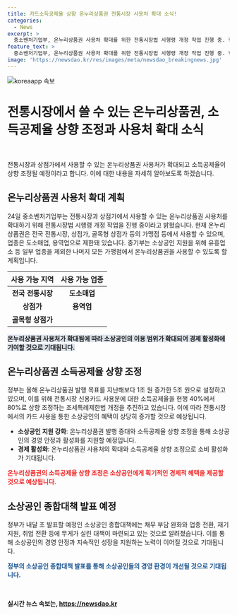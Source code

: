 ```yaml
---
title: 카드소득공제율 상향 온누리상품권 전통시장 사용처 확대 소식!
categories:
  - News
excerpt: >
  중소벤처기업부, 온누리상품권 사용처 확대를 위한 전통시장법 시행령 개정 작업 진행 중. 현재 온누리상품권은 전국 전통시장, 상점가, 골목형 상점가 등에서 사용 가능. 중기부는 유흥업소 등 일부 업종을 제외한 나머지 가맹점에서 사용 허용 계획. 올해 온누리상품권 발행 목표 5조 원, 소상공인 지원을 위해 소득공제율 상향 조정 및 전기요금제도 도입 등 정책 추진.
feature_text: >
  중소벤처기업부, 온누리상품권 사용처 확대를 위한 전통시장법 시행령 개정 작업 진행 중. 현재 온누리상품권은 전국 전통시장, 상점가, 골목형 상점가 등에서 사용 가능. 중기부는 유흥업소 등 일부 업종을 제외한 나머지 가맹점에서 사용 허용 계획. 올해 온누리상품권 발행 목표 5조 원, 소상공인 지원을 위해 소득공제율 상향 조정 및 전기요금제도 도입 등 정책 추진.
image: 'https://newsdao.kr/res/images/meta/newsdao_breakingnews.jpg'
---
```


<p><img src="https://newsdao.kr/res/images/meta/newsdao_breakingnews.jpg" alt="koreaapp 속보" /></p>

<h1>전통시장에서 쓸 수 있는 온누리상품권, 소득공제율 상향 조정과 사용처 확대 소식</h1>

<p data-ke-size="size16">&nbsp;</p>

<p>전통시장과 상점가에서 사용할 수 있는 온누리상품권 사용처가 확대되고 소득공제율이 상향 조정될 예정이라고 합니다. 이에 대한 내용을 자세히 알아보도록 하겠습니다.</p>

<h2 data-ke-size="size26">온누리상품권 사용처 확대 계획</h2>

<p data-ke-size="size16">24일 중소벤처기업부는 전통시장과 상점가에서 사용할 수 있는 온누리상품권 사용처를 확대하기 위해 전통시장법 시행령 개정 작업을 진행 중이라고 밝혔습니다. 현재 온누리상품권은 전국 전통시장, 상점가, 골목형 상점가 등의 가맹점 등에서 사용할 수 있으며, 업종은 도소매업, 용역업으로 제한돼 있습니다. 중기부는 소상공인 지원을 위해 유흥업소 등 일부 업종을 제외한 나머지 모든 가맹점에서 온누리상품권을 사용할 수 있도록 할 계획입니다.</p>

<table>
<thead>
<tr>
<th style="text-align: center; height: 17px;"><b>사용 가능 지역</b></th>
<th style="text-align: center; height: 17px;"><b>사용 가능 업종</b></th>
</tr>
</thead>
<tbody>
<tr>
<td style="text-align: center; height: 17px;"><b>전국 전통시장</b></td>
<td style="text-align: center; height: 17px;"><b>도소매업</b></td>
</tr>
<tr>
<td style="text-align: center; height: 17px;"><b>상점가</b></td>
<td style="text-align: center; height: 17px;"><b>용역업</b></td>
</tr>
<tr>
<td style="text-align: center; height: 17px;"><b>골목형 상점가</b></td>
<td style="text-align: center; height: 17px;">&nbsp;</td>
</tr>
</tbody>
</table>

<p><b><span style="background-color: #21538527;">온누리상품권 사용처가 확대됨에 따라 소상공인의 이용 범위가 확대되어 경제 활성화에 기여할 것으로 기대됩니다.</span></b></p>

<h2 data-ke-size="size26">온누리상품권 소득공제율 상향 조정</h2>

<p data-ke-size="size16">정부는 올해 온누리상품권 발행 목표를 지난해보다 1조 원 증가한 5조 원으로 설정하고 있으며, 이를 위해 전통시장 신용카드 사용분에 대한 소득공제율을 현행 40%에서 80%로 상향 조정하는 조세특례제한법 개정을 추진하고 있습니다. 이에 따라 전통시장에서의 카드 사용을 통한 소상공인의 혜택이 상당히 증가할 것으로 예상됩니다.</p>

<ul>
<li><b>소상공인 지원 강화</b>: 온누리상품권 발행 증대와 소득공제율 상향 조정을 통해 소상공인의 경영 안정과 활성화를 지원할 예정입니다.</li>
<li><b>경제 활성화</b>: 온누리상품권 사용처의 확대와 소득공제율 상향 조정으로 소비 활성화가 기대됩니다.</li>
</ul>

<p><b><span style="color: #ee2323;">온누리상품권의 소득공제율 상향 조정은 소상공인에게 획기적인 경제적 혜택을 제공할 것으로 예상됩니다.</span></b></p>

<h2 data-ke-size="size26">소상공인 종합대책 발표 예정</h2>

<p data-ke-size="size16">정부가 내달 초 발표할 예정인 소상공인 종합대책에는 채무 부담 완화와 업종 전환, 재기 지원, 취업 전환 등에 무게가 실린 대책이 마련되고 있는 것으로 알려졌습니다. 이를 통해 소상공인의 경영 안정과 지속적인 성장을 지원하는 노력이 이어질 것으로 기대됩니다.</p>

<p><b><span style="color: #1a5490;">정부의 소상공인 종합대책 발표를 통해 소상공인들의 경영 환경이 개선될 것으로 기대됩니다.</span><b></p>

<p data-ke-size="size16">&nbsp;</p>
실시간 뉴스 속보는, <a href="https://newsdao.kr" rel="dofollow">https://newsdao.kr</a>


